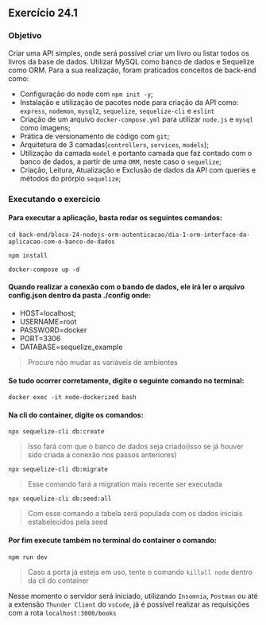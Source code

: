 ## Exercício 24.1

### Objetivo
Criar uma API simples, onde será possível criar um livro ou listar todos os livros da base de dados. Utilizar MySQL como banco de dados e Sequelize como ORM. Para a sua realização, foram praticados conceitos de back-end como:

- Configuração do node com `npm init -y`;
- Instalação e utilização de pacotes node para criação da API como: `express`, `nodemon`, `mysql2`, `sequelize`, `sequelize-cli` e `eslint`
- Criação de um arquivo `docker-compose.yml` para utilizar `node.js` e `mysql` como imagens;
- Prática de versionamento de código com `git`;
- Arquitetura de 3 camadas(`controllers`, `services`, `models`);
- Utilização da camada `model` e portanto camada que faz contado com o banco de dados, a partir de uma `ORM`, neste caso o `sequelize`;
- Criação, Leitura, Atualização e Exclusão de dados da API com queries e métodos do prórpio `sequelize`;

### Executando o exercício
#### Para executar a aplicação, basta rodar os seguintes comandos:
```cli
cd back-end/bloco-24-nodejs-orm-autenticacao/dia-1-orm-interface-da-aplicacao-com-o-banco-de-dados 
```
```cli
npm install
```
```cli
docker-compose up -d
```

#### Quando realizar a conexão com o bando de dados, ele irá ler o arquivo config.json dentro da pasta ./config onde:
- HOST=localhost;
- USERNAME=root
- PASSWORD=docker
- PORT=3306
- DATABASE=sequelize_example
> Procure não mudar as variáveis de ambientes

#### Se tudo ocorrer corretamente, digite o seguinte comando no terminal:
```cli
docker exec -it node-dockerized bash
```

#### Na cli do container, digite os comandos:
```cli
npx sequelize-cli db:create
```
> Isso fará com que o banco de dados seja criado(isso se já houver sido criada a conexão nos passos anteriores)
```cli
npx sequelize-cli db:migrate
```
> Esse comando fará a migration mais recente ser executada
```cli
npx sequelize-cli db:seed:all
```
> Com esse comando a tabela será populada com os dados iniciais estabelecidos pela seed

#### Por fim execute também no terminal do container o comando:
```cli
npm run dev
```
> Caso a porta já esteja em uso, tente o comando `killall node` dentro da cli do container

Nesse momento o servidor será iniciado, utilizando `Insomnia`, `Postman` ou até a extensão `Thunder Client` do `vsCode`, já é possível realizar as requisições com a rota `localhost:3000/books`
